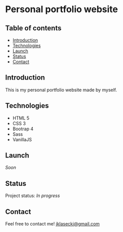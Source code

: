 # Personal portfolio website

## Table of contents
* [Introduction](#introduction)
* [Technologies](#technologies)
* [Launch](#launch)
* [Status](#status)
* [Contact](#contact)

## Introduction
This is my personal portfolio website made by myself.

## Technologies
* HTML 5
* CSS 3
* Bootrap 4
* Sass
* VanillaJS

## Launch

_Soon_

## Status
Project status: _In progress_

## Contact
Feel free to contact me! [jklasecki@gmail.com](jklasecki@gmail.com)
